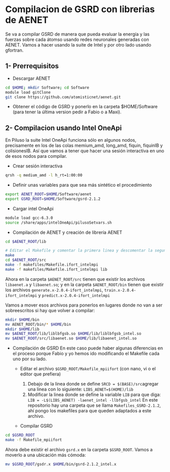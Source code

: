 # Compilacion de GSRD con librerias de AENET

Se va a compilar GSRD de manera que pueda evaluar la energía y las fuerzas sobre cada átomso usando redes neuronales generadas con AENET. Vamos a hacer usando la suite de Intel y por otro lado usando gfortran.

## 1- Prerrequisitos

- Descargar AENET

```bash
cd $HOME; mkdir Software; cd Software
module load gitClone
git clone https://github.com/atomisticnet/aenet.git
```

- Obtener el código de GSRD y ponerlo en la carpeta $HOME/Software (para tener la última version pedir a Fabio o a Maxi).


## 2- Compilacion usando Intel OneApi

En Piluso la suite Intel OneApi funciona sólo en algunos nodos, precisamente en los de las colas memium_amd, long_amd, fiquin, fiquinIB y colisionesIB. Así que vamos a tener que hacer una sesión interactiva en uno de esos nodos para compilar.

- Crear sesión interactiva
```bash
qrsh -q medium_amd -l h_rt=1:00:00
```
- Definir unas variables para que sea más sintético el procedimiento
```bash
export AENET_ROOT=$HOME/Software/aenet
export GSRD_ROOT=$HOME/Software/gsrd-2.1.2
```

- Cargar intel OneApi
```bash
module load gcc-6.3.0
source /share/apps/intelOneApi/pilusoSetvars.sh
```
- Compilación de AENET y creación de librería AENET
```bash
cd $AENET_ROOT/lib

# Editar el Makefile y comentar la primera linea y descomentar la segunda para que use ifort.
make
cd $AENET_ROOT/src
make -f makefiles/Makefile.ifort_intelmpi
make -f makefiles/Makefile.ifort_intelmpi lib
```

Ahora en la carpeta `$AENET_ROOT/src` tienen que existir los archivos `libaenet.a` y `libaenet.so`; y en la carpeta `$AENET_ROOT/bin` tienen que existir los archivos `generate.x-2.0.4-ifort_intelmpi`, `train.x-2.0.4-ifort_intelmpi` y `predict.x-2.0.4-ifort_intelmpi`

Vamos a mover esos archivos para ponerlos en lugares donde no van a ser sobreescritos si hay que volver a compilar:
```bash
mkdir $HOME/bin
mv AENET_ROOT/bin/* $HOME/bin
mkdir $HOME/lib
mv $AENET_ROOT/lib/liblbfgsb.so $HOME/lib/liblbfgsb_intel.so
mv $AENET_ROOT/src/libaenet.so $HOME/lib/libaenet_intel.so
```

- Compilación de GSRD
  En este caso puede haber algunas diferencias en el proceso porque Fabio y yo hemos ido modificando el Makefile cada uno por su lado.
  
  - Editar el archivo `$GSRD_ROOT/Makefile_mpiifort` (con nano, vi o el editor que prefiera)
    1. Debajo de la linea donde se define `SRCD = $(BASE)/src`agregar una linea con lo siguiente: `LIBS_AENET=$(HOME)/lib`
    2. Modificar la linea donde se define la variable `LIB` para que diga: `LIB = -L$(LIBS_AENET) -laenet_intel -llbfgsb_intel`
  En este repositorio hay una carpeta que se llama `Makefiles_GSRD-2.1.2`, ahí pongo los makefiles para que queden adaptados a este archivo.
  
  - Compilar GSRD
```bash
cd $GSRD_ROOT 
make -f Makefile_mpiifort
```

Ahora debe existir el archivo `gsrd.x` en la carpeta `$GSRD_ROOT`. Vamos a moverlo a una ubicación más cómoda:

```bash
mv $GSRD_ROOT/gsdr.x $HOME/bin/gsrd-2.1.2_intel.x
```
 
